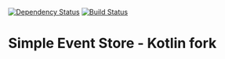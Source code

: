 [![Dependency Status](https://www.versioneye.com/user/projects/5876d6b1fff5dc002f0e9cdb/badge.svg?style=flat-square)](https://www.versioneye.com/user/projects/5876d6b1fff5dc002f0e9cdb)
[![Build Status](https://travis-ci.org/gtrefs/simple-eventstore-kotlin.svg?branch=master)](https://travis-ci.org/gtrefs/simple-eventstore-kotlin)

# Simple Event Store - Kotlin fork


